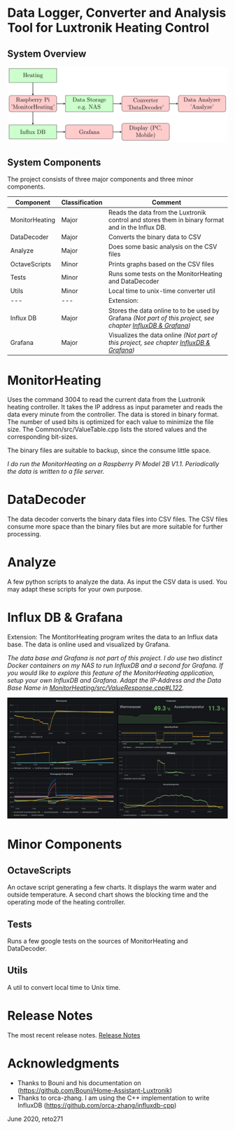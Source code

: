 # Data Logger, Converter and Analysis Tool for Luxtronik Heating Control

## System Overview

![System Overview](Documentation/systemOverview.png)

## System Components
The project consists of three major components and three minor components.

Component      | Classification | Comment
-------------- | -------------- | -------
MonitorHeating | Major          | Reads the data from the Luxtronik control and stores them in binary format and in the Influx DB.
DataDecoder    | Major          | Converts the binary data to CSV
Analyze        | Major          | Does some basic analysis on the CSV files
OctaveScripts  | Minor          | Prints graphs based on the CSV files
Tests          | Minor          | Runs some tests on the MonitorHeating and DataDecoder
Utils          | Minor          | Local time to unix-time converter util
---            | ---            | Extension:
Influx DB      | Major          | Stores the data online to to be used by Grafana _(Not part of this project, see chapter [InfluxDB & Grafana](https://github.com/reto271/DataLoggerHeating_Luxtronik#influx-db--grafana))_
Grafana        | Major          | Visualizes the data online _(Not part of this project, see chapter [InfluxDB & Grafana](https://github.com/reto271/DataLoggerHeating_Luxtronik#influx-db--grafana))_


# MonitorHeating
Uses the command 3004 to read the current data from the Luxtronik heating controller. It takes the IP address as input parameter and reads the data every minute from the controller. The data is stored in binary format. The number of used bits is optimized for each value to minimize the file size. The Common/src/ValueTable.cpp lists the stored values and the corresponding bit-sizes.

The binary files are suitable to backup, since the consume little space.

_I do run the MonitorHeating on a Raspberry Pi Model 2B V1.1. Periodically the data is written to a file server._

# DataDecoder
The data decoder converts the binary data files into CSV files. The CSV files consume more space than the binary files but are more suitable for further processing.

# Analyze
A few python scripts to analyze the data. As input the CSV data is used. You may adapt these scripts for your own purpose.

# Influx DB & Grafana
Extension: The MontitorHeating program writes the data to an Influx data base. The data is online used and visualized by Grafana.

_The data base and Grafana is not part of this project. I do use two distinct Docker containers on my NAS to run InfluxDB and a second for Grafana. If you would like to explore this feature of the MonitorHeating application, setup your own InfluxDB and Grafana. Adapt the IP-Address and the Data Base Name in [MonitorHeating/src/ValueResponse.cpp#L122](https://github.com/reto271/DataLoggerHeating_Luxtronik/blob/b04c6f78e2b2e6b0699e759ffa994c9854ea9e59/MonitorHeating/src/ValueResponse.cpp#L122)._

![Grafana Sample](Documentation/grafanaHeatingController.png)

# Minor Components

## OctaveScripts
An octave script generating a few charts. It displays the warm water and outside temperature. A second chart shows the blocking time and the operating mode of the heating controller.

## Tests
Runs a few google tests on the sources of MonitorHeating and DataDecoder.

## Utils
A util to convert local time to Unix time.

# Release Notes
The most recent release notes. [Release Notes](ReleaseNotes.html)

# Acknowledgments
* Thanks to Bouni and his documentation on (https://github.com/Bouni/Home-Assistant-Luxtronik)
* Thanks to orca-zhang. I am using the C++ implementation to write InfluxDB (https://github.com/orca-zhang/influxdb-cpp)

June 2020, reto271
